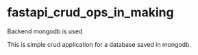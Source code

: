 # fastapi_crud_ops_in_making

Backend mongodb is used

This is simple crud application for a database saved in mongodb.

